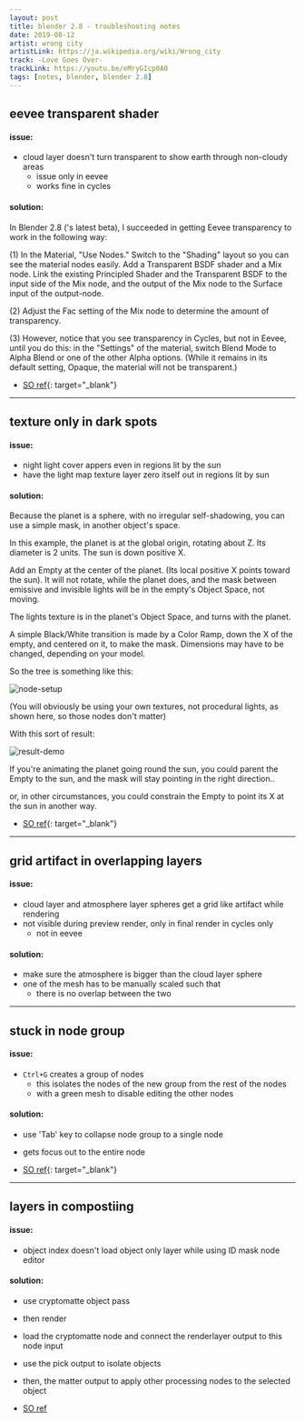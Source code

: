 ```yaml
---
layout: post
title: blender 2.8 - troubleshooting notes 
date: 2019-08-12
artist: wrong city
artistLink: https://ja.wikipedia.org/wiki/Wrong_city
track: -Love Goes Over-
trackLink: https://youtu.be/eMryGIcp0A0
tags: [notes, blender, blender 2.8]
---
```



 

## eevee transparent shader 

#### issue:

- cloud layer doesn't turn transparent to show earth through non-cloudy areas 
    - issue only in eevee
    - works fine in cycles

#### solution:

In Blender 2.8 ('s latest beta), I succeeded in getting Eevee transparency to work in the following way:
 
(1) In the Material, "Use Nodes." Switch to the "Shading" layout so you can see the material nodes easily. Add a Transparent BSDF shader and a Mix node. Link the existing Principled Shader and the Transparent BSDF to the input side of the  Mix node, and the output of the Mix node to the Surface input of the output-node.
 
(2) Adjust the Fac setting of the Mix node to determine the amount of transparency.

(3) However, notice that you see transparency in Cycles, but not in Eevee, until you do this: in the "Settings" of the material, switch Blend Mode to Alpha Blend or one of the other Alpha options. (While it remains in its default setting, Opaque, the material will not be transparent.)

- [SO ref](https://blender.stackexchange.com/a/129787){: target="_blank"}


<hr>


## texture only in dark spots

#### issue:

- night light cover appers even in regions lit by the sun
- have the light map texture layer zero itself out in regions lit by sun


#### solution:

Because the planet is a sphere, with no irregular self-shadowing, you can use a simple mask, in another object's space.

In this example, the planet is at the global origin, rotating about Z. Its diameter is 2 units. The sun is down positive X.

Add an Empty at the center of the planet. (Its local positive X points toward the sun). It will not rotate, while the planet does, and the mask between emissive and invisible lights will be in the empty's Object Space, not moving.

The lights texture is in the planet's Object Space, and turns with the planet.

A simple Black/White transition is made by a Color Ramp, down the X of the empty, and centered on it, to make the mask. Dimensions may have to be changed, depending on your model.

So the tree is something like this:

<img class="img-fluid d-block rounded mx-auto" src="https://i.stack.imgur.com/DuZtk.jpg" alt="node-setup">

(You will obviously be using your own textures, not procedural lights, as shown here, so those nodes don't matter)

With this sort of result:

<img class="img-fluid d-block rounded mx-auto" src="https://i.stack.imgur.com/HqQyx.gif" alt="result-demo">

If you're animating the planet going round the sun, you could parent the Empty to the sun, and the mask will stay pointing in the right direction..

or, in other circumstances, you could constrain the Empty to point its X at the sun in another way.

- [SO ref](https://blender.stackexchange.com/questions/116394/how-to-make-texture-appear-only-in-dark-spots){: target="_blank"}


<hr>

## grid artifact in overlapping layers

#### issue:

- cloud layer and atmosphere layer spheres get a grid like artifact while rendering
- not visible during preview render, only in final render in cycles only 
    - not in eevee


#### solution:

- make sure the atmosphere is bigger than the cloud layer sphere
- one of the mesh has to be manually scaled such that 
    - there is no overlap between the two 

<hr>

## stuck in node group

#### issue:

- `Ctrl+G` creates a group of nodes
    - this isolates the nodes of the new group from the rest of the nodes 
    - with a green mesh to disable editing the other nodes


#### solution:

- use 'Tab' key to collapse node group to a single node 
- gets focus out to the entire node 

- [SO ref](https://blender.stackexchange.com/questions/23832/how-do-i-exit-a-node-group){: target="_blank"}

<hr>

## layers in compostiing 

#### issue:

- object index doesn't load object only layer while using ID mask node editor

#### solution:

- use cryptomatte object pass
- then render 
- load the cryptomatte node and connect the renderlayer output to this node input
- use the pick output to isolate objects
- then, the matter output to apply other processing nodes to the selected object

- [SO ref](https://blenderartists.org/t/cryptomatte-is-here-amazing/1132013/2)